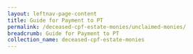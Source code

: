 ```yaml
---
layout: leftnav-page-content
title: Guide for Payment to PT
permalink: /deceased-cpf-estate-monies/unclaimed-monies/
breadcrumb: Guide for Payment to PT
collection_name: deceased-cpf-estate-monies
---
```


